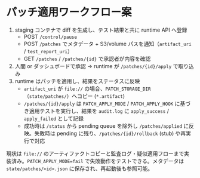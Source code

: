 # パッチ適用ワークフロー案

1. staging コンテナで diff を生成し、テスト結果と共に runtime API へ登録
   - POST `/control/pause`
   - POST `/patches` でメタデータ + S3/volume パスを通知（`artifact_uri` / `test_report_uri`）
   - GET `/patches` / `/patches/{id}` で承認者が内容を確認
2. 人間 or ダッシュボードで承認 → runtime が `/patches/{id}/apply` で取り込み
3. runtime はパッチを適用し、結果をステータスに反映
   - `artifact_uri` が `file://` の場合、`PATCH_STORAGE_DIR`（`state/patches/`）へコピー (`*.artifact`)
   - `/patches/{id}/apply` は `PATCH_APPLY_MODE` / `PATCH_APPLY_HOOK` に基づき適用テストを実行し、結果を `audit.log` に `apply_success` / `apply_failed` として記録
   - 成功時は `/status` から pending queue を除外し `/patches/applied` に反映。失敗時は pending に残り、`/patches/{id}/rollback` (stub) や再実行で対応

現状は `file://` のアーティファクトコピーと監査ログ・疑似適用フローまで実装済み。`PATCH_APPLY_MODE=fail` で失敗動作をテストできる。メタデータは `state/patches/<id>.json` に保存され、再起動後も参照可能。
